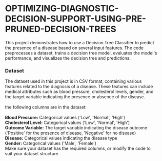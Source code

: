 # OPTIMIZING-DIAGNOSTIC-DECISION-SUPPORT-USING-PRE-PRUNED-DECISION-TREES

This project demonstrates how to use a Decision Tree Classifier to predict the presence of a disease based on several input features. The code preprocesses a dataset, trains a decision tree model, evaluates the model's performance, and visualizes the decision tree and predictions.

### Dataset
The dataset used in this project is in CSV format, containing various features related to the diagnosis of a disease. These features can include medical attributes such as blood pressure, cholesterol levels, gender, and the target variable indicating the presence or absence of the disease.
<br><br>
the following columns are in the dataset:
<br><br>
<b>Blood Pressure:</b> Categorical values ('Low', 'Normal', 'High')<br>
<b>Cholesterol Level:</b> Categorical values ('Low', 'Normal', 'High')<br>
<b>Outcome Variable:</b> The target variable indicating the disease outcome ('Positive' for the presence of disease, 'Negative' for no disease)<br>
<b>Disease:</b> Categorical values indicating the disease type<br>
<b>Gender:</b> Categorical values ('Male', 'Female')<br>
Make sure your dataset has the required columns, or modify the code to suit your dataset structure.<br>
